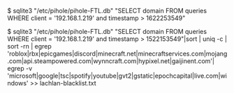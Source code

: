 

$ sqlite3 "/etc/pihole/pihole-FTL.db" "SELECT domain FROM queries WHERE client = '192.168.1.219' and timestamp > 1622253549"

$ sqlite3 "/etc/pihole/pihole-FTL.db" "SELECT domain FROM queries WHERE client = '192.168.1.219' and timestamp > 1522153549"|sort | uniq -c | sort -rn | egrep  'roblox|rbx|epicgames|discord|minecraft.net|minecraftservices.com|mojang.com|api.steampowered.com|wynncraft.com|hypixel.net|gaijinent.com'| egrep -v 'microsoft|google|tsc|spotify|youtube|gvt2|gstatic|epochcapital|live.com|windows' >> lachlan-blacklist.txt
